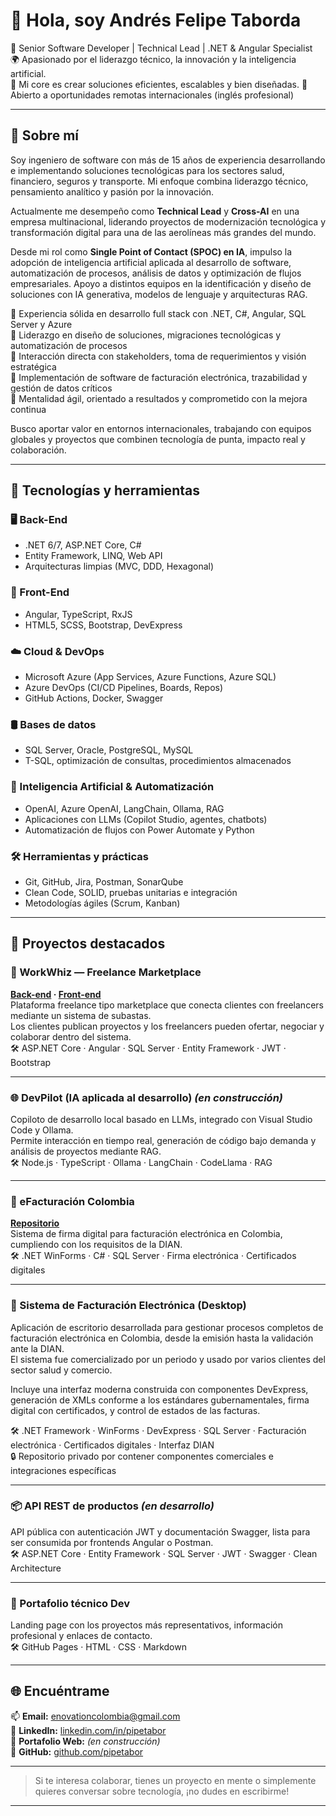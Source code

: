 # 👋 Hola, soy Andrés Felipe Taborda

🎯 Senior Software Developer | Technical Lead | .NET & Angular Specialist  
🌍 Apasionado por el liderazgo técnico, la innovación y la inteligencia artificial.  
🧠 Mi core es crear soluciones eficientes, escalables y bien diseñadas.
📢 Abierto a oportunidades remotas internacionales (inglés profesional)


---

## 🚀 Sobre mí

Soy ingeniero de software con más de 15 años de experiencia desarrollando e implementando soluciones tecnológicas para los sectores salud, financiero, seguros y transporte. Mi enfoque combina liderazgo técnico, pensamiento analítico y pasión por la innovación.

Actualmente me desempeño como **Technical Lead** y **Cross-AI** en una empresa multinacional, liderando proyectos de modernización tecnológica y transformación digital para una de las aerolíneas más grandes del mundo.

Desde mi rol como **Single Point of Contact (SPOC) en IA**, impulso la adopción de inteligencia artificial aplicada al desarrollo de software, automatización de procesos, análisis de datos y optimización de flujos empresariales. Apoyo a distintos equipos en la identificación y diseño de soluciones con IA generativa, modelos de lenguaje y arquitecturas RAG.

🔹 Experiencia sólida en desarrollo full stack con .NET, C#, Angular, SQL Server y Azure  
🔹 Liderazgo en diseño de soluciones, migraciones tecnológicas y automatización de procesos  
🔹 Interacción directa con stakeholders, toma de requerimientos y visión estratégica  
🔹 Implementación de software de facturación electrónica, trazabilidad y gestión de datos críticos  
🔹 Mentalidad ágil, orientado a resultados y comprometido con la mejora continua

Busco aportar valor en entornos internacionales, trabajando con equipos globales y proyectos que combinen tecnología de punta, impacto real y colaboración.

---

## 🧰 Tecnologías y herramientas

### 🖥️ Back-End
- .NET 6/7, ASP.NET Core, C#
- Entity Framework, LINQ, Web API
- Arquitecturas limpias (MVC, DDD, Hexagonal)

### 🎨 Front-End
- Angular, TypeScript, RxJS
- HTML5, SCSS, Bootstrap, DevExpress

### ☁️ Cloud & DevOps
- Microsoft Azure (App Services, Azure Functions, Azure SQL)
- Azure DevOps (CI/CD Pipelines, Boards, Repos)
- GitHub Actions, Docker, Swagger

### 🛢️ Bases de datos
- SQL Server, Oracle, PostgreSQL, MySQL
- T-SQL, optimización de consultas, procedimientos almacenados

### 🧠 Inteligencia Artificial & Automatización
- OpenAI, Azure OpenAI, LangChain, Ollama, RAG
- Aplicaciones con LLMs (Copilot Studio, agentes, chatbots)
- Automatización de flujos con Power Automate y Python

### 🛠️ Herramientas y prácticas
- Git, GitHub, Jira, Postman, SonarQube
- Clean Code, SOLID, pruebas unitarias e integración
- Metodologías ágiles (Scrum, Kanban)

---

## 📌 Proyectos destacados

### 💼 WorkWhiz — Freelance Marketplace
**[Back-end](https://github.com/pipetabor/WorkWhiz) · [Front-end](https://github.com/pipetabor/WorkWhizFront)**  
Plataforma freelance tipo marketplace que conecta clientes con freelancers mediante un sistema de subastas.  
Los clientes publican proyectos y los freelancers pueden ofertar, negociar y colaborar dentro del sistema.  
🛠️ ASP.NET Core · Angular · SQL Server · Entity Framework · JWT · Bootstrap

---

### 🌐 DevPilot (IA aplicada al desarrollo) *(en construcción)*  
Copiloto de desarrollo local basado en LLMs, integrado con Visual Studio Code y Ollama.  
Permite interacción en tiempo real, generación de código bajo demanda y análisis de proyectos mediante RAG.  
🛠️ Node.js · TypeScript · Ollama · LangChain · CodeLlama · RAG

---

### 🔧 eFacturación Colombia
**[Repositorio](https://github.com/pipetabor/eFacturacionColombia_V2.Firma)**  
Sistema de firma digital para facturación electrónica en Colombia, cumpliendo con los requisitos de la DIAN.  
🛠️ .NET WinForms · C# · SQL Server · Firma electrónica · Certificados digitales

---

### 🧾 Sistema de Facturación Electrónica (Desktop)
Aplicación de escritorio desarrollada para gestionar procesos completos de facturación electrónica en Colombia, desde la emisión hasta la validación ante la DIAN.  
El sistema fue comercializado por un periodo y usado por varios clientes del sector salud y comercio.

Incluye una interfaz moderna construida con componentes DevExpress, generación de XMLs conforme a los estándares gubernamentales, firma digital con certificados, y control de estados de las facturas.

🛠️ .NET Framework · WinForms · DevExpress · SQL Server · Facturación electrónica · Certificados digitales · Interfaz DIAN  
🔒 Repositorio privado por contener componentes comerciales e integraciones específicas

---

### 📦 API REST de productos *(en desarrollo)*  
API pública con autenticación JWT y documentación Swagger, lista para ser consumida por frontends Angular o Postman.  
🛠️ ASP.NET Core · Entity Framework · SQL Server · JWT · Swagger · Clean Architecture

---

### 📁 Portafolio técnico Dev
Landing page con los proyectos más representativos, información profesional y enlaces de contacto.  
🛠️ GitHub Pages · HTML · CSS · Markdown

---

## 🌐 Encuéntrame

📫 **Email:** enovationcolombia@gmail.com  
💼 **LinkedIn:** [linkedin.com/in/pipetabor](https://www.linkedin.com/in/pipetabor)  
📁 **Portafolio Web:** *(en construcción)*  
🐙 **GitHub:** [github.com/pipetabor](https://github.com/pipetabor)

---

> Si te interesa colaborar, tienes un proyecto en mente o simplemente quieres conversar sobre tecnología, ¡no dudes en escribirme!


---
